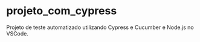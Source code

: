 # projeto_com_cypress
Projeto de teste automatizado utilizando Cypress e Cucumber e Node.js no VSCode.
